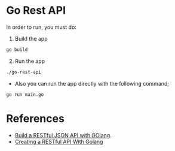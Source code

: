 Go Rest API
===========

In order to run, you must do:

1. Build the app
```bash
go build
```

2. Run the app
```bash
./go-rest-api
```

* Also you can run the app directly with the following command;
    
```bash
go run main.go
```

# References
* [Build a RESTful JSON API with GOlang](ttps://medium.com/the-andela-way/build-a-restful-json-api-with-golang-85a83420c9da).
* [Creating a RESTful API With Golang](https://tutorialedge.net/golang/creating-restful-api-with-golang/)

